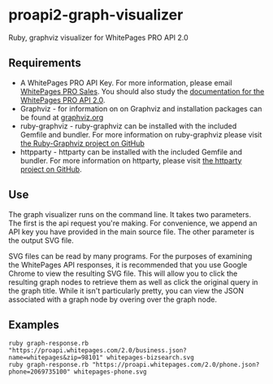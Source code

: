 # proapi2-graph-visualizer

Ruby, graphviz visualizer for WhitePages PRO API 2.0

## Requirements

* A WhitePages PRO API Key. For more information, please email [WhitePages PRO Sales](mailto:prosales@whitepages.com). You should also study the [documentation for the WhitePages PRO API 2.0](http://whitepages.github.io/pro-api-doc).
* Graphviz - for information on on Graphviz and installation packages can be found at [graphviz.org](http://www.graphviz.org)
* ruby-graphviz - ruby-graphviz can be installed with the included Gemfile and bundler. For more information on ruby-graphviz please visit [the Ruby-Graphviz project on GitHub](https://github.com/glejeune/Ruby-Graphviz/)
* httpparty - httparty can be installed with the included Gemfile and bundler. For more information on httparty, please visit [the httparty project on GitHub](https://github.com/jnunemaker/httparty).

## Use

The graph visualizer runs on the command line. It takes two parameters. The first is the api request you're making. For convenience, we append an API key you have provided in the main source file. The other parameter is the output SVG file.

SVG files can be read by many programs. For the purposes of examining the WhitePages API responses, it is recommended that you use Google Chrome to view the resulting SVG file. This will allow you to click the resulting graph nodes to retrieve them as well as click the original query in the graph title. While it isn't particularly pretty, you can view the JSON associated with a graph node by overing over the graph node.

## Examples

    ruby graph-response.rb "https://proapi.whitepages.com/2.0/business.json?name=whitepages&zip=98101" whitepages-bizsearch.svg
    ruby graph-response.rb "https://proapi.whitepages.com/2.0/phone.json?phone=2069735100" whitepages-phone.svg
    

